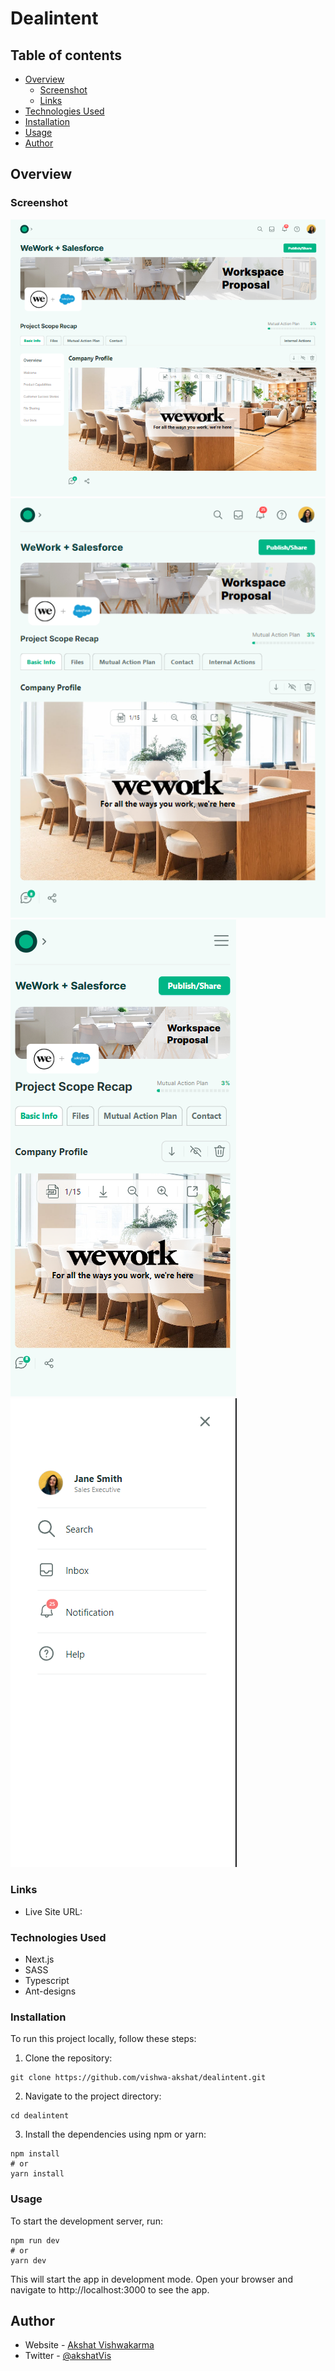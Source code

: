 # Dealintent

## Table of contents

-   [Overview](#overview)
    -   [Screenshot](#screenshot)
    -   [Links](#links)
-   [Technologies Used](#technologies-used)
-   [Installation](#installation)
-   [Usage](#usage)
-   [Author](#author)

## Overview

### Screenshot

![Desktop View](./public/desktop-ss.png)
![Tab View](./public/tab-ss.png)
![Mobile View](./public/mobile-ss.png)
![Mobile Menu View](./public/mobile-menu-ss.png)

### Links

-   Live Site URL: []()

### Technologies Used

-   Next.js
-   SASS
-   Typescript
-   Ant-designs

### Installation

To run this project locally, follow these steps:

1. Clone the repository:

```
git clone https://github.com/vishwa-akshat/dealintent.git

```

2. Navigate to the project directory:

```
cd dealintent

```

3. Install the dependencies using npm or yarn:

```
npm install
# or
yarn install

```

### Usage

To start the development server, run:

```
npm run dev
# or
yarn dev
```

This will start the app in development mode. Open your browser and navigate to http://localhost:3000 to see the app.

## Author

-   Website - [Akshat Vishwakarma](https://akshat-dev.vercel.app/)
-   Twitter - [@akshatVis](https://twitter.com/akshatVis)
